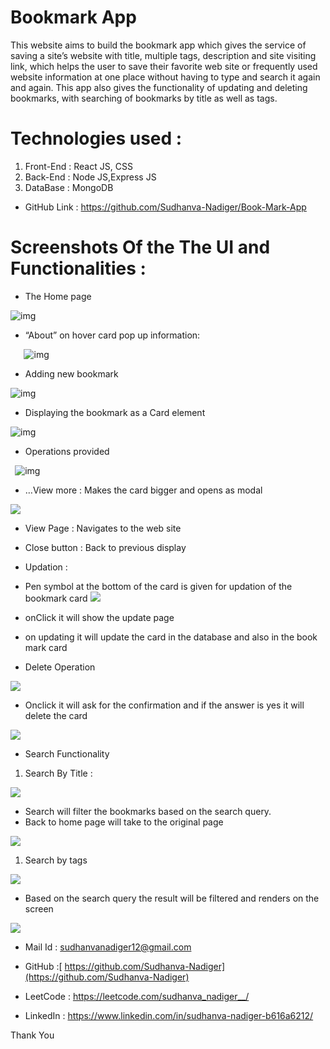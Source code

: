 # Bookmark App

This website aims to build the bookmark app which gives the service of saving a site’s website with title, multiple tags, description and site visiting link, which helps the user to save their favorite web site or frequently used website information at one place without having to type and search it again and again. This app also gives the functionality of updating and deleting bookmarks, with searching of bookmarks by title as  well as tags.

# Technologies used : 
1) Front-End : React JS, CSS
1) Back-End : Node JS,Express JS
1) DataBase : MongoDB

- GitHub Link : <https://github.com/Sudhanva-Nadiger/Book-Mark-App>

# Screenshots Of the The UI and Functionalities :

- The Home page

![img](../main/pictures/frontPage.png)






- “About” on hover card pop up information:

`	`![img](../main/pictures/About.png) 

- Adding new bookmark 

![img](../main/pictures/newBM.png)








- Displaying the bookmark as a Card element

![img](../main/pictures/displayCards.png)

- Operations provided

` `![img](../main/pictures/operations.png)












- …View more :  Makes the card bigger and opens as modal 

![](../main/pictures/viewMore.png)

- View Page : Navigates to the web site
- Close button : Back to previous display

- Updation : 
- Pen symbol at the bottom of the card is given for updation of the bookmark card
![](../main/pictures/updateCard.png)



- onClick it will show the update page


- on updating it will update the card in the database and also in the book mark card


- Delete Operation

![](../main/pictures/delete.png)

- Onclick it will ask for the confirmation and if the answer is yes it will delete the card

![](../main/pictures/deleteConform.png)





- Search Functionality
1) Search By Title : 

![](../main/pictures/serachByTitle.png)









- Search will filter the bookmarks based on the search query.
- Back to home page will take to the original page

![](../main/pictures/backtoHome.png)

1) Search by tags

![](../main/pictures/searchBytags.png)

- Based on the search query the result will be filtered and renders on the screen

![](Aspose.Words.6e470be3-9a79-4305-978c-c23d425d98a0.017.png)















- Mail Id : <sudhanvanadiger12@gmail.com>
- GitHub :[ https://github.com/Sudhanva-Nadiger](https://github.com/Sudhanva-Nadiger)

- LeetCode : <https://leetcode.com/sudhanva_nadiger__/>

- LinkedIn : <https://www.linkedin.com/in/sudhanva-nadiger-b616a6212/>




Thank You

